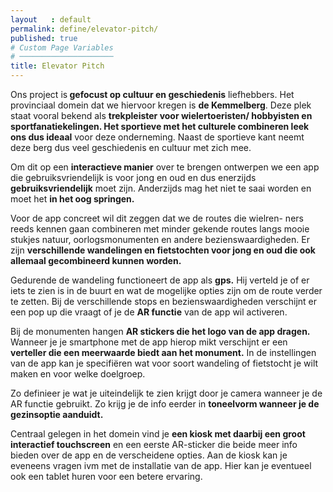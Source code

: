 ```yaml
---
layout   : default
permalink: define/elevator-pitch/
published: true
# Custom Page Variables
# ─────────────────────
title: Elevator Pitch
---
```


<p class="top">Ons project is<strong> gefocust op cultuur en geschiedenis</strong> liefhebbers.
Het provinciaal domein dat we hiervoor kregen is <strong>de Kemmelberg</strong>.
Deze plek staat vooral bekend als <strong>trekpleister voor wielertoeristen/
hobbyisten en sportfanatiekelingen. Het sportieve met het culturele combineren leek ons 
dus ideaal</strong> voor deze onderneming. Naast de sportieve kant neemt deze berg dus veel 
geschiedenis en cultuur met zich mee.</p>

<p>Om dit op een <strong>interactieve manier</strong> over te brengen 
ontwerpen we een app die gebruiksvriendelijk is voor jong en oud en dus
enerzijds <strong>gebruiksvriendelijk</strong> moet zijn. Anderzijds mag het
niet te saai worden en moet het <strong>in het oog springen.</strong></p>

<p>Voor de app concreet wil dit zeggen dat we de routes die wielren-
ners reeds kennen gaan combineren met minder gekende routes
langs mooie stukjes natuur, oorlogsmonumenten en andere
bezienswaardigheden. Er zijn <strong>verschillende wandelingen en
fietstochten voor jong en oud die ook allemaal gecombineerd
kunnen worden.</strong></p>

<p>Gedurende de wandeling functioneert de app als <strong>gps.</strong> Hij verteld
je of er iets te zien is in de buurt en wat de mogelijke opties zijn
om de route verder te zetten. Bij de verschillende stops en
bezienswaardigheden verschijnt er een pop up die vraagt of je de
<strong>AR functie</strong> van de app wil activeren.</p>

<p>Bij de monumenten hangen <strong>AR stickers die het logo van de app
dragen.</strong> Wanneer je je smartphone met de app hierop mikt
verschijnt er een <strong>verteller die een meerwaarde biedt aan het
monument.</strong> In de instellingen van de app kan je specifiëren wat
voor soort wandeling of fietstocht je wilt maken en voor welke
doelgroep.</p>

<p>Zo definieer je wat je uiteindelijk te zien krijgt door je
camera wanneer je de AR functie gebruikt. Zo krijg je de info eerder
in <strong>toneelvorm wanneer je de gezinsoptie aanduidt.</strong></p>

<p>Centraal gelegen in het domein vind je <strong>een kiosk met daarbij een
groot interactief touchscreen</strong> en een eerste AR-sticker die beide
meer info bieden over de app en de verscheidene opties. Aan de
kiosk kan je eveneens vragen ivm met de installatie van de app.
Hier kan je eventueel ook een tablet huren voor een betere
ervaring.</p>
